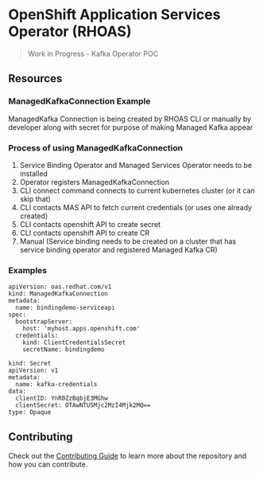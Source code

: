 # OpenShift Application Services Operator (RHOAS)

> Work in Progress - Kafka Operator POC

## Resources

### ManagedKafkaConnection Example

ManagedKafka Connection is being created by RHOAS CLI or manually by developer along with secret 
for purpose of making Managed Kafka appear

### Process of using ManagedKafkaConnection

1. Service Binding Operator and Managed Services Operator needs to be installed
1. Operator registers ManagedKafkaConnection
1. CLI connect command connects to current kubernetes cluster (or it can skip that)
1. CLI contacts MAS API to fetch current credentials (or uses one already created)
1. CLI contacts openshift API to create secret
1. CLI contacts openshift API to create CR
1. Manual (Service binding needs to be created on a cluster that has service binding operator and registered Managed Kafka CR)

### Examples

```
apiVersion: oas.redhat.com/v1
kind: ManagedKafkaConnection
metadata:
  name: bindingdemo-serviceapi
spec:
  bootstrapServer:
    host: 'myhost.apps.openshift.com'
  credentials:
    kind: ClientCredentialsSecret
    secretName: bindingdemo
```


```
kind: Secret
apiVersion: v1
metadata:
  name: kafka-credentials
data:
  clientID: YnR0ZzBqbjE3MGhw
  clientSecret: OTAwNTU5Mjc2MzI4Mjk2MQ==
type: Opaque
```

## Contributing

Check out the [Contributing Guide](./CONTRIBUTING.md) to learn more about the repository and how you can contribute.
